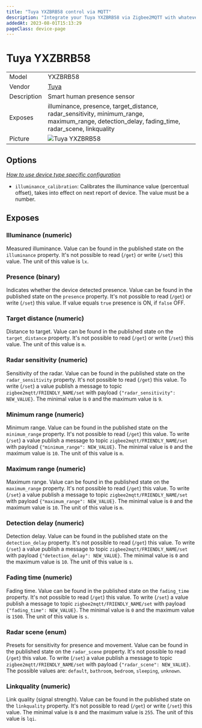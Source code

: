 ```yaml
---
title: "Tuya YXZBRB58 control via MQTT"
description: "Integrate your Tuya YXZBRB58 via Zigbee2MQTT with whatever smart home infrastructure you are using without the vendor's bridge or gateway."
addedAt: 2023-08-01T15:13:29
pageClass: device-page
---
```


<!-- !!!! -->
<!-- ATTENTION: This file is auto-generated through docgen! -->
<!-- You can only edit the "Notes"-Section between the two comment lines "Notes BEGIN" and "Notes END". -->
<!-- Do not use h1 or h2 heading within "## Notes"-Section. -->
<!-- !!!! -->

# Tuya YXZBRB58

|     |     |
|-----|-----|
| Model | YXZBRB58  |
| Vendor  | [Tuya](/supported-devices/#v=Tuya)  |
| Description | Smart human presence sensor |
| Exposes | illuminance, presence, target_distance, radar_sensitivity, minimum_range, maximum_range, detection_delay, fading_time, radar_scene, linkquality |
| Picture | ![Tuya YXZBRB58](https://www.zigbee2mqtt.io/images/devices/YXZBRB58.png) |


<!-- Notes BEGIN: You can edit here. Add "## Notes" headline if not already present. -->


<!-- Notes END: Do not edit below this line -->



## Options
*[How to use device type specific configuration](../guide/configuration/devices-groups.md#specific-device-options)*

* `illuminance_calibration`: Calibrates the illuminance value (percentual offset), takes into effect on next report of device. The value must be a number.


## Exposes

### Illuminance (numeric)
Measured illuminance.
Value can be found in the published state on the `illuminance` property.
It's not possible to read (`/get`) or write (`/set`) this value.
The unit of this value is `lx`.

### Presence (binary)
Indicates whether the device detected presence.
Value can be found in the published state on the `presence` property.
It's not possible to read (`/get`) or write (`/set`) this value.
If value equals `true` presence is ON, if `false` OFF.

### Target distance (numeric)
Distance to target.
Value can be found in the published state on the `target_distance` property.
It's not possible to read (`/get`) or write (`/set`) this value.
The unit of this value is `m`.

### Radar sensitivity (numeric)
Sensitivity of the radar.
Value can be found in the published state on the `radar_sensitivity` property.
It's not possible to read (`/get`) this value.
To write (`/set`) a value publish a message to topic `zigbee2mqtt/FRIENDLY_NAME/set` with payload `{"radar_sensitivity": NEW_VALUE}`.
The minimal value is `0` and the maximum value is `9`.

### Minimum range (numeric)
Minimum range.
Value can be found in the published state on the `minimum_range` property.
It's not possible to read (`/get`) this value.
To write (`/set`) a value publish a message to topic `zigbee2mqtt/FRIENDLY_NAME/set` with payload `{"minimum_range": NEW_VALUE}`.
The minimal value is `0` and the maximum value is `10`.
The unit of this value is `m`.

### Maximum range (numeric)
Maximum range.
Value can be found in the published state on the `maximum_range` property.
It's not possible to read (`/get`) this value.
To write (`/set`) a value publish a message to topic `zigbee2mqtt/FRIENDLY_NAME/set` with payload `{"maximum_range": NEW_VALUE}`.
The minimal value is `0` and the maximum value is `10`.
The unit of this value is `m`.

### Detection delay (numeric)
Detection delay.
Value can be found in the published state on the `detection_delay` property.
It's not possible to read (`/get`) this value.
To write (`/set`) a value publish a message to topic `zigbee2mqtt/FRIENDLY_NAME/set` with payload `{"detection_delay": NEW_VALUE}`.
The minimal value is `0` and the maximum value is `10`.
The unit of this value is `s`.

### Fading time (numeric)
Fading time.
Value can be found in the published state on the `fading_time` property.
It's not possible to read (`/get`) this value.
To write (`/set`) a value publish a message to topic `zigbee2mqtt/FRIENDLY_NAME/set` with payload `{"fading_time": NEW_VALUE}`.
The minimal value is `0` and the maximum value is `1500`.
The unit of this value is `s`.

### Radar scene (enum)
Presets for sensitivity for presence and movement.
Value can be found in the published state on the `radar_scene` property.
It's not possible to read (`/get`) this value.
To write (`/set`) a value publish a message to topic `zigbee2mqtt/FRIENDLY_NAME/set` with payload `{"radar_scene": NEW_VALUE}`.
The possible values are: `default`, `bathroom`, `bedroom`, `sleeping`, `unknown`.

### Linkquality (numeric)
Link quality (signal strength).
Value can be found in the published state on the `linkquality` property.
It's not possible to read (`/get`) or write (`/set`) this value.
The minimal value is `0` and the maximum value is `255`.
The unit of this value is `lqi`.

